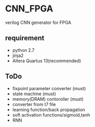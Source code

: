 # CNN_FPGA
verilog CNN generator for FPGA

requirement
------
* python 2.7
* jinja2
* Altera Quartus 13(recommended)

ToDo
------
* fixpoint parameter converter (must)
* state machine (must)
* memory(DRAM) contoroller (must) 
* converter from t7 file
* learning function/back propagation
* soft activation functions/sigmoid,tanh
* RNN
